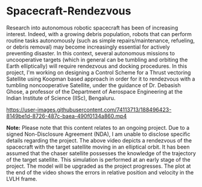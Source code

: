 # Spacecraft-Rendezvous
Research into autonomous robotic spacecraft has been of increasing interest. Indeed, with a growing debris population, robots that can perform routine tasks autonomously (such as simple repairs/maintenance, refueling, or debris removal) may become increasingly essential for actively preventing disaster. In this context, several autonomous missions to uncooperative targets (which in general can be tumbling and orbiting the Earth elliptically) will require rendezvous and docking procedures. In this project, I'm working on designing a Control Scheme for a Thrust vectoring Satellite using Koopman based approach in order for it to rendezvous with a tumbling noncooperative Satellite, under the guidance of Dr. Debasish Ghose, a professor of the Department of Aerospace Engineering at the Indian Institute of Science (IISc),
Bengaluru. 

https://user-images.githubusercontent.com/74113713/188496423-8149be1d-8726-487c-baea-490f0134a860.mp4

**Note:** Please note that this content relates to an ongoing project. Due to a signed Non-Disclosure Agreement (NDA), I am unable to disclose specific details regarding the project. The above video depicts a rendezvous of the spacecraft with the target satellite moving in an elliptical orbit. It has been assumed that the chaser satellite possesses the knowledge of the trajectory of the target satellite. This simulation is performed at an early stage of the project. The model will be upgraded as the project progresses. The plot at the end of the video shows the errors in relative position and velocity in the LVLH frame. 
